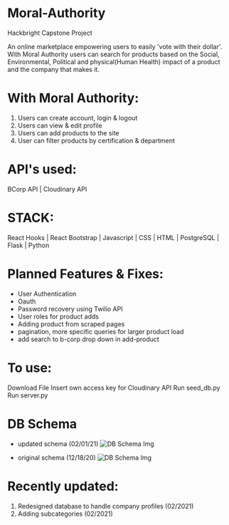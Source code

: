 # Moral-Authority
Hackbright Capstone Project

An online marketplace empowering users to easily 'vote with their dollar'.
With Moral Authority users can search for products based on  the Social, Environmental, Political and physical(Human Health) impact of a product and the company that makes it.

# With Moral Authority:

1. Users can create account, login & logout
2. Users can view & edit profile
3. Users can add products to the site
4. User can filter products by certification & department

# API's used:
BCorp API |  Cloudinary API

# STACK:
React Hooks | React Bootstrap | Javascript | CSS | HTML | PostgreSQL | Flask | Python

# Planned Features & Fixes:
* User Authentication
* Oauth
* Password recovery using Twilio API
* User roles for product adds
* Adding product from scraped pages
* pagination, more specific queries for larger product load
* add search to b-corp drop down in add-product

# To use:
Download File
Insert own access key for Cloudinary API
Run seed_db.py
Run server.py

# DB Schema 

* updated schema (02/01/21)
![DB Schema Img](https://res.cloudinary.com/purcella/image/upload/v1612219040/testFolder/moral-authority_2_arltah.png)

* original schema (12/18/20)
![DB Schema Img](https://res.cloudinary.com/purcella/image/upload/v1608593131/testFolder/Screen_Shot_2020-12-20_at_6.44.20_PM_rlbmta.png)

# Recently updated:
1. Redesigned database to handle company profiles (02/2021)
2. Adding subcategories (02/2021)
